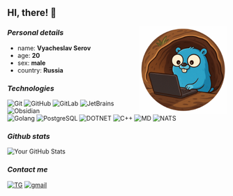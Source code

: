 ## HI, there! 👋

<img src="assets/gopher.png" align="right" style="display: flex; width: 300px; max-width: 40%; height: auto;">

### *Personal details*
- name: **Vyacheslav Serov**
- age: **20**
- sex: **male**
- country: **Russia**

### *Technologies*
![Git](https://img.shields.io/badge/-Git-black?style=flat&logo=git)
![GitHub](https://img.shields.io/badge/-GitHub-181717?style=flat&logo=github)
![GitLab](https://img.shields.io/badge/-GitLab-FC6D26?style=flat&logo=gitlab&logoColor=white)
![JetBrains](https://img.shields.io/badge/-JetBrains-000000?style=flat&logo=jetbrains&logoColor=white)
![Obsidian](https://img.shields.io/badge/-Obsidian-7C3AED?style=flat&logo=obsidian&logoColor=white)
<br>
![Golang](https://img.shields.io/badge/Golang-00ADD8?&style=flat&logo=go&logoColor=white)
![PostgreSQL](https://img.shields.io/badge/-PostgreSQL-2689c8?style=flat&logo=postgresql&logoColor=white)
![DOTNET](https://img.shields.io/badge/-.NET-512BD4?style=flat&logo=dotnet&logoColor=white)
![C++](https://img.shields.io/badge/-C++-00599C?style=flat&logo=cplusplus&logoColor=white)
![MD](https://img.shields.io/badge/-Markdown-000000?style=flat&logo=markdown&logoColor=white)
![NATS](https://img.shields.io/badge/-NATS.io-27AAE1?style=flat&logo=natsdotio&logoColor=white)


### *Github stats*
![Your GitHub Stats](https://github-readme-stats.vercel.app/api?username=Slavyanchiks&show_icons=true&hide_title=true&count_private=true&theme=transparent)

### *Contact me*
<a href="https://t.me/slavyanchiks">![TG](https://img.shields.io/badge/-slavyanchiks-26A5E4?style=flat&logo=telegram&logoColor=white)</a>
<a href="mailto:seroff.s97@gmail.com">![gmail](https://img.shields.io/badge/-seroff.s97-EA4335?style=flat&logo=gmail&logoColor=white)</a>
